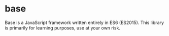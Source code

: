 # base

Base is a JavaScript framework written entirely in ES6 (ES2015). This library is primarily for learning purposes, use at your own risk.